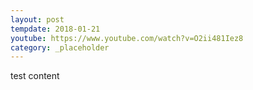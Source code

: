 ```yaml
---
layout: post
tempdate: 2018-01-21
youtube: https://www.youtube.com/watch?v=O2ii481Iez8
category: _placeholder
---
```

test content